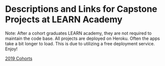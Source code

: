 # Descriptions and Links for Capstone Projects at LEARN Academy
Note: After a cohort graduates LEARN academy, they are not required to maintain the code base. All projects are deployed on Heroku. Often the apps take a bit longer to load. This is due to utilizing a free deployment service. Enjoy!

[2019 Cohorts](./capstone_projects_2019.md)
